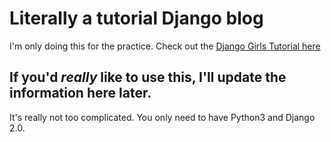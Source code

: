 # Literally a tutorial Django blog

I'm only doing this for the practice. Check out the [Django Girls Tutorial here](https://tutorial.djangogirls.org/en/)

## If you'd *really* like to use this, I'll update the information here later.

It's really not too complicated. You only need to have Python3 and Django 2.0. 
